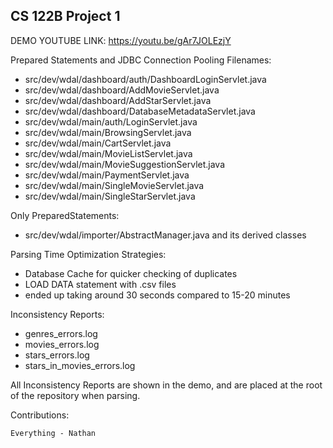 ## CS 122B Project 1
DEMO YOUTUBE LINK: https://youtu.be/gAr7JOLEzjY


Prepared Statements and JDBC Connection Pooling Filenames:
- src/dev/wdal/dashboard/auth/DashboardLoginServlet.java
- src/dev/wdal/dashboard/AddMovieServlet.java
- src/dev/wdal/dashboard/AddStarServlet.java
- src/dev/wdal/dashboard/DatabaseMetadataServlet.java
- src/dev/wdal/main/auth/LoginServlet.java
- src/dev/wdal/main/BrowsingServlet.java
- src/dev/wdal/main/CartServlet.java
- src/dev/wdal/main/MovieListServlet.java
- src/dev/wdal/main/MovieSuggestionServlet.java
- src/dev/wdal/main/PaymentServlet.java
- src/dev/wdal/main/SingleMovieServlet.java
- src/dev/wdal/main/SingleStarServlet.java
  
Only PreparedStatements:
- src/dev/wdal/importer/AbstractManager.java and its derived classes

Parsing Time Optimization Strategies:
- Database Cache for quicker checking of duplicates
- LOAD DATA statement with .csv files
- ended up taking around 30 seconds compared to 15-20 minutes

Inconsistency Reports:
- genres_errors.log
- movies_errors.log
- stars_errors.log
- stars_in_movies_errors.log

All Inconsistency Reports are shown in the demo, and are placed at the root of the repository when parsing.

Contributions:

    Everything - Nathan
